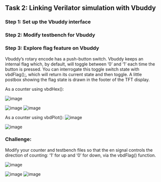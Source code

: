 ## Task 2: Linking Verilator simulation with Vbuddy

### Step 1: Set up the Vbuddy interface

### Step 2: Modify testbench for Vbuddy

### Step 3: Explore flag feature on Vbuddy

Vbuddy’s rotary encode has a push-button switch. Vbuddy keeps an internal flag which, by default, will toggle between ‘0’ and ‘1’ each time the button is pressed. You can interrogate this toggle switch state with vbdFlag();, which will return its current state and then toggle. A little postbox showing the flag state is drawn in the footer of the TFT display.

As a counter using vbdHex():

![image](https://user-images.githubusercontent.com/21007664/199241398-c3859342-4883-4b44-a411-5e17cd09b5b9.png)

![image](https://user-images.githubusercontent.com/21007664/199241280-a49648e5-ff6b-4924-a2d6-030e8c4acb1e.png)
![image](https://user-images.githubusercontent.com/21007664/199241323-098ce4fa-f6ed-45aa-80af-035bd1b40a24.png)

As a counter using vbdPlot():
![image](https://user-images.githubusercontent.com/21007664/199242081-cd0e980c-26d9-4485-b146-5328e0bf4f73.png)

![image](https://user-images.githubusercontent.com/21007664/199242023-9ebe5998-e38a-4f06-9aa7-1e4db0b9472c.png)

### Challenge: 
Modify your counter and testbench files so that the en signal controls the direction of counting: ‘1’ for up and ‘0’ for down, via the vbdFlag() function.

![image](https://user-images.githubusercontent.com/21007664/199242980-922494e1-217c-420e-b20d-ccd5f28185d8.png)

![image](https://user-images.githubusercontent.com/21007664/199243831-693cef9f-6f8c-4206-8305-3f6daa79d7cb.png)
![image](https://user-images.githubusercontent.com/21007664/199243867-8bee2623-2343-49a3-bdba-8b5741801140.png)
